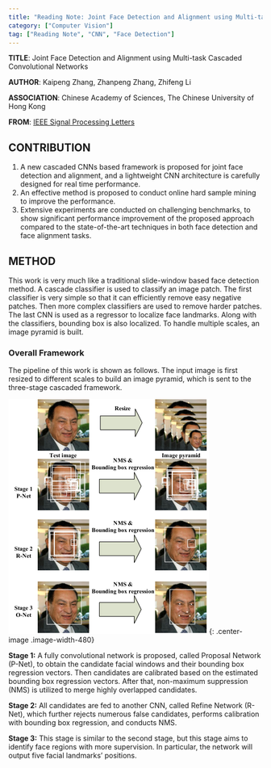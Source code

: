 ```yaml
---
title: "Reading Note: Joint Face Detection and Alignment using Multi-task Cascaded Convolutional Networks"
category: ["Computer Vision"]
tag: ["Reading Note", "CNN", "Face Detection"]
---
```


**TITLE**: Joint Face Detection and Alignment using Multi-task Cascaded Convolutional Networks

**AUTHOR**: Kaipeng Zhang, Zhanpeng Zhang, Zhifeng Li
 
**ASSOCIATION**: Chinese Academy of Sciences, The Chinese University of Hong Kong

**FROM**: [IEEE Signal Processing Letters](https://kpzhang93.github.io/MTCNN_face_detection_alignment/paper/spl.pdf)

## CONTRIBUTION ##

1. A new cascaded CNNs based framework is proposed for joint face detection and alignment, and a lightweight CNN architecture is carefully designed for real time performance.
2. An effective method is proposed to conduct online hard sample mining to improve the performance.
3. Extensive experiments are conducted on challenging benchmarks, to show significant performance improvement of the proposed approach compared to the state-of-the-art techniques in both face detection and face alignment tasks.

## METHOD ##

This work is very much like a traditional slide-window based face detection method. A cascade classifier is used to classify an image patch. The first classifier is very simple so that it can efficiently remove easy negative patches. Then more complex classifiers are used to remove harder patches. The last CNN is used as a regressor to localize face landmarks. Along with the classifiers, bounding box is also localized. To handle multiple scales, an image pyramid is built.

### Overall Framework ###

The pipeline of this work is shown as follows. The input image is first resized to different scales to build an image pyramid, which is sent to the three-stage cascaded framework. 

![Framework](img/ReadingNote/20180820/mtcnn_framework.png "Framework"){: .center-image .image-width-480}

**Stage 1:** A fully convolutional network is proposed, called Proposal Network (P-Net), to obtain the candidate facial windows and their bounding box regression vectors. Then candidates are calibrated based on the estimated bounding box regression vectors. After that, non-maximum suppression (NMS) is utilized to merge highly overlapped candidates.

**Stage 2:** All candidates are fed to another CNN, called Refine Network (R-Net), which further rejects numerous false candidates, performs calibration with bounding box regression, and conducts NMS.

**Stage 3:** This stage is similar to the second stage, but this stage aims to identify face regions with more supervision. In particular, the network will output five facial landmarks’ positions.

